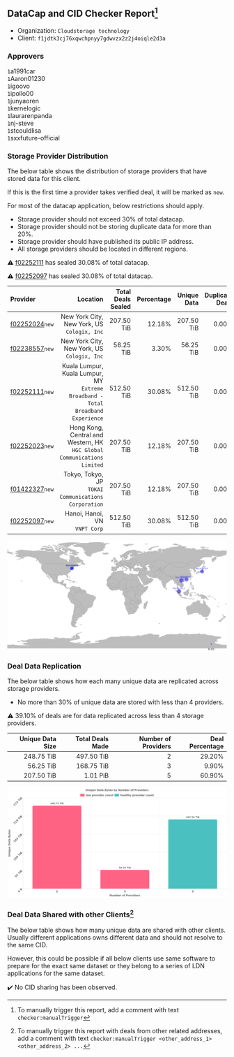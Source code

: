 ## DataCap and CID Checker Report[^1]
 - Organization: `Cloudstorage technology`
 - Client: `f1jdtk3cj76xqwchpnyy7gdwvzx2z2j4oiqle2d3a`
### Approvers
`1`a1991car<br/>`1`Aaron01230<br/>`1`igoovo<br/>`1`ipollo00<br/>`1`junyaoren<br/>`1`kernelogic<br/>`1`laurarenpanda<br/>`1`nj-steve<br/>`1`stcouldlisa<br/>`1`sxxfuture-official

### Storage Provider Distribution
The below table shows the distribution of storage providers that have stored data for this client.

If this is the first time a provider takes verified deal, it will be marked as `new`.

For most of the datacap application, below restrictions should apply.
 - Storage provider should not exceed 30% of total datacap.
 - Storage provider should not be storing duplicate data for more than 20%.
 - Storage provider should have published its public IP address.
 - All storage providers should be located in different regions.

⚠️ [f02252111](https://filfox.info/en/address/f02252111) has sealed 30.08% of total datacap.

⚠️ [f02252097](https://filfox.info/en/address/f02252097) has sealed 30.08% of total datacap.

| Provider                                                    |                                                                            Location | Total Deals Sealed | Percentage | Unique Data | Duplicate Deals |
| :---------------------------------------------------------- | ----------------------------------------------------------------------------------: | -----------------: | ---------: | ----------: | --------------: |
| [f02252024](https://filfox.info/en/address/f02252024)`new`  |                                      New York City, New York, US<br/>`Cologix, Inc` |         207.50 TiB |     12.18% |  207.50 TiB |           0.00% |
| [f02238557](https://filfox.info/en/address/f02238557)`new`  |                                      New York City, New York, US<br/>`Cologix, Inc` |          56.25 TiB |      3.30% |   56.25 TiB |           0.00% |
| [f02252111](https://filfox.info/en/address/f02252111)`new`  | Kuala Lumpur, Kuala Lumpur, MY<br/>`Extreme Broadband - Total Broadband Experience` |         512.50 TiB |     30.08% |  512.50 TiB |           0.00% |
| [f02252023](https://filfox.info/en/address/f02252023)`new`  |          Hong Kong, Central and Western, HK<br/>`HGC Global Communications Limited` |         207.50 TiB |     12.18% |  207.50 TiB |           0.00% |
| [f01422327](https://filfox.info/en/address/f01422327)`new`  |                             Tokyo, Tokyo, JP<br/>`TOKAI Communications Corporation` |         207.50 TiB |     12.18% |  207.50 TiB |           0.00% |
| [f02252097](https://filfox.info/en/address/f02252097)`new`  |                                                    Hanoi, Hanoi, VN<br/>`VNPT Corp` |         512.50 TiB |     30.08% |  512.50 TiB |           0.00% |

<img src="https://raw.githubusercontent.com/data-preservation-programs/filplus-checker-assets/main/filecoin-project/filecoin-plus-large-datasets/issues/2019/1690527990031.png"/>

### Deal Data Replication
The below table shows how each many unique data are replicated across storage providers.

- No more than 30% of unique data are stored with less than 4 providers.

⚠️ 39.10% of deals are for data replicated across less than 4 storage providers.

| Unique Data Size | Total Deals Made | Number of Providers | Deal Percentage |
| ---------------: | ---------------: | ------------------: | --------------: |
|       248.75 TiB |       497.50 TiB |                   2 |          29.20% |
|        56.25 TiB |       168.75 TiB |                   3 |           9.90% |
|       207.50 TiB |         1.01 PiB |                   5 |          60.90% |

<img src="https://raw.githubusercontent.com/data-preservation-programs/filplus-checker-assets/main/filecoin-project/filecoin-plus-large-datasets/issues/2019/1690527991223.png"/>

### Deal Data Shared with other Clients[^3]
The below table shows how many unique data are shared with other clients.
Usually different applications owns different data and should not resolve to the same CID.

However, this could be possible if all below clients use same software to prepare for the exact same dataset or they belong to a series of LDN applications for the same dataset.

✔️ No CID sharing has been observed.

[^1]: To manually trigger this report, add a comment with text `checker:manualTrigger`

[^2]: Deals from those addresses are combined into this report as they are specified with `checker:manualTrigger`

[^3]: To manually trigger this report with deals from other related addresses, add a comment with text `checker:manualTrigger <other_address_1> <other_address_2> ...`
